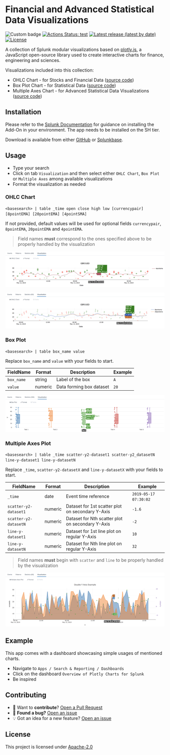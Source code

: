 # Financial and Advanced Statistical Data Visualizations

![Custom badge](https://img.shields.io/endpoint?url=https%3A%2F%2Fsplunkbasebadge.livehybrid.com%2Fv1%2Finstalls%2F5730%2F)
[![Actions Status: test](https://github.com/splunk/splunk-plotly-collection-viz/actions/workflows/ci.yml/badge.svg)](https://github.com/splunk/splunk-plotly-collection-viz/actions?query=workflow%3A"CI")
[![Latest release (latest by date)](https://img.shields.io/github/v/release/splunk/splunk-plotly-collection-viz?label=Latest%20Release)](https://github.com/splunk/splunk-plotly-collection-viz/releases)
[![License](https://img.shields.io/github/license/splunk/splunk-plotly-collection-viz)](LICENSE)

A collection of Splunk modular visualizations based on [plotly.js](https://github.com/plotly/plotly.js/), a JavaScript open-source library used to create interactive charts for finance, engineering and sciences.

Visualizations included into this collection:
* OHLC Chart -  for Stocks and Financial Data    ([source code](appserver/static/visualizations/ohlc/src/visualization_source.js))
* Box Plot Chart - for Statistical Data    ([source code](appserver/static/visualizations/boxplot/src/visualization_source.js))
* Multiple Axes Chart - for Advanced Statistical Data Visualizations    ([source code](appserver/static/visualizations/multiple-axes/src/visualization_source.js))

## Installation
Please refer to the [Splunk Documentation](https://docs.splunk.com/Documentation/AddOns/released/Overview/Installingadd-ons) for guidance on installing the Add-On in your environment. The app needs to be installed on the SH tier.

Download is available from either [GitHub](https://github.com/splunk/splunk-plotly-collection-viz/releases) or [Splunkbase](https://splunkbase.splunk.com/app/5730/).

## Usage
* Type your search
* Click on tab `Visualization` and then select either `OHLC Chart`, `Box Plot` or `Multiple Axes` among available visualizations
* Format the visualization as needed

### OHLC Chart
`<basesearch> | table _time open close high low [currencypair] [8pointEMA] [20pointEMA] [4pointSMA]`

If not provided, default values will be used for optional fields `currencypair`, `8pointEMA`, `20pointEMA` and `4pointEMA`.

> Field names **must** correspond to the ones specified above to be properly handled by the visualization

![alt text](.images/OHLC_candlestick.png "OHLC Chart - Candlestick Example")

![alt text](.images/OHLC_bars.png "OHLC Chart - Bars Example")

### Box Plot
`<basesearch> | table box_name value`

Replace `box_name` and `value` with your fields to start.

| FieldName   | Format  | Description              | Example   |
|-------------|---------|--------------------------|-----------|
| `box_name`  | string  | Label of the box         | `A`       |
| `value`     | numeric | Data forming box dataset | `20`      |

![alt text](.images/boxplot_chart.png "Boxplot Chart Example")

### Multiple Axes Plot
`<basesearch> | table _time scatter-y2-dataset1 scatter-y2_datasetN line-y-dataset1 line-y-datasetN`

Replace `_time`, `scatter-y2-datasetX` and `line-y-datasetX` with your fields to start.

| FieldName              | Format  | Description                                  | Example               |
|------------------------|---------|----------------------------------------------|-----------------------|
| `_time`                | date    | Event time reference                         | `2019-05-17 07:30:02` |
| `scatter-y2-dataset1`  | numeric | Dataset for 1st scatter plot on secondary Y-Axis | `-1.6`            |
| `scatter-y2-datasetN`  | numeric | Dataset for Nth scatter plot on secondary Y-Axis | `-2`              |
| `line-y-dataset1`      | numeric | Dataset for 1st line plot on regular Y-Axis      | `10`              |
| `line-y-datasetN`      | numeric | Dataset for Nth line plot on regular Y-Axis      | `32`              |

> Field names **must** begin with `scatter` and `line` to be properly handled by the visualization

![alt text](.images/MultipleAxes_plot.png "Multiple Axes Plot")

## Example
This app comes with a dashboard showcasing simple usages of mentioned charts.

* Navigate to `Apps / Search & Reporting / Dashboards` 
* Click on the dashboard `Overview of Plotly Charts for Splunk`
* Be inspired

## Contributing
* :rocket: Want to **contribute**? [Open a Pull Request](https://github.com/splunk/splunk-plotly-collection-viz/pulls)
* :bug: **Found a bug?** [Open an issue](https://github.com/splunk/splunk-plotly-collection-viz/issues/new?assignees=edro15&labels=&template=bug_report.md&title=)
* :bulb: Got an idea for a new feature? [Open an issue](https://github.com/splunk/splunk-plotly-collection-viz/issues/new?assignees=edro15&labels=&template=feature_request.md&title=)

## License
This project is licensed under [Apache-2.0](LICENSE.md)
